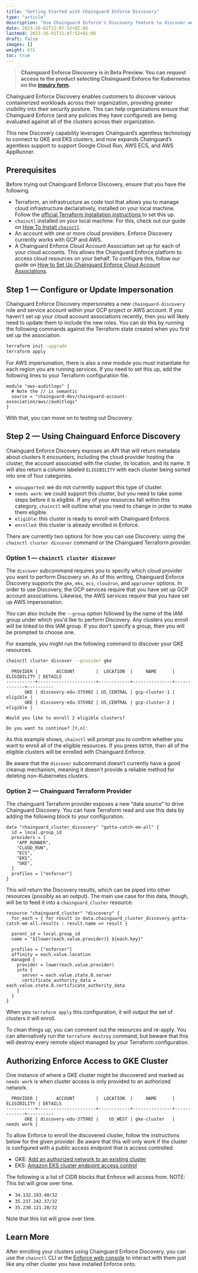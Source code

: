 ```yaml
---
title: "Getting Started with Chainguard Enforce Discovery"
type: "article"
description: "Use Chainguard Enforce's Discovery feature to discover workloads and resources from multiple cloud providers."
date: 2023-26-01T11:07:52+02:00
lastmod: 2023-26-01T11:07:52+02:00
draft: false
images: []
weight: 671
toc: true
---
```


> **Chainguard Enforce Discovery is in Beta Preview. You can request access to the product selecting Chainguard Enforce for Kubernetes on the [inquiry form](https://www.chainguard.dev/get-demo?utm_source=docs).**

Chainguard Enforce Discovery enables customers to discover various containerized workloads across their organization, providing greater visibility into their security posture. This can help organizations ensure that Chainguard Enforce (and any policies they have configured) are being evaluated against all of the clusters across their organization.

This new Discovery capability leverages Chainguard’s agentless technology to connect to GKE and EKS clusters, and now expands Chainguard’s agentless support to support Google Cloud Run, AWS ECS, and AWS AppRunner.


## Prerequisites

Before trying out Chainguard Enforce Discovery, ensure that you have the following.

* Terraform, an infrastructure as code tool that allows you to manage cloud infrastructure declaratively, installed on your local machine. Follow the [official Terraform Installation instructions ](https://developer.hashicorp.com/terraform/tutorials/aws-get-started/install-cli) to set this up.
* `chainctl` installed on your local machine. For this, check out our guide on [How To Install `chainctl`](https://edu.chainguard.dev/chainguard/chainguard-enforce/chainctl-docs/how-to-install-chainctl/).
* An account with one or more cloud providers. Enforce Discovery currently works with GCP and AWS.
* A Chainguard Enforce Cloud Account Association set up for each of your cloud accounts. This allows the Chainguard Enforce platform to access cloud resources on your behalf. To configure this, follow our guide on [How to Set Up Chainguard Enforce Cloud Account Associations](https://edu.chainguard.dev/chainguard/chainguard-enforce/chainguard-enforce-kubernetes/cloud-account-associations/).


## Step 1 — Configure or Update Impersonation

Chainguard Enforce Discovery impersonates a new `chainguard-discovery` role and service account within your GCP project or AWS account. If you haven't set up your cloud account associations recently, then you will likely need to update them to include the new roles. You can do this by  running the following commands against the Terraform state created when you first set up the association.

```sh
terraform init -upgrade
terraform apply
```

For AWS impersonation, there is also a new module you must instantiate for each region you are running services. If you need to set this up, add the following lines to your Terraform configuration file.

```
module "aws-auditlogs" {
  # Note the // is semantic
  source = "chainguard-dev/chainguard-account-association/aws//auditlogs"
}
```

With that, you can move on to testing out Discovery.


## Step 2 — Using Chainguard Enforce Discovery

Chainguard Enforce Discovery exposes an API that will return metadata about clusters it encounters, including the cloud provider hosting the cluster, the account associated with the cluster, its location, and its name. It will also return a column labeled `ELIGIBILITY` with each cluster being sorted into one of four categories.

* `unsupported`: we do not currently support this type of cluster.
* `needs work`: we could support this cluster, but you need to take some steps before it is eligible. If any of your resources fall within this category, `chainctl` will outline what you need to change in order to make them eligible.
* `eligible`: this cluster is ready to enroll with Chainguard Enforce.
* `enrolled`: this cluster is already enrolled in Enforce.

There are currently two options for how you can use Discovery: using the `chainctl cluster discover` command or the Chainguard Terraform provider.


### Option 1 — `chainctl cluster discover`

The `discover` subcommand requires you to specify which cloud provider you want to perform Discovery on. As of this writing, Chainguard Enforce Discovery supports the `gke`, `eks`, `ecs`, `cloudrun`, and `apprunner` options. In order to use Discovery, the GCP services require that you have set up GCP account associations. Likewise, the AWS services require that you have set up AWS impersonation.

You can also include the `--group` option followed by the name of the IAM group under which you'd like to perform Discovery. Any clusters you enroll will be linked to this IAM group. If you don't specify a group, then you will be prompted to choose one.

For example, you might run the following command to discover your GKE resources.

```sh
chainctl cluster discover --provider gke
```
```
  PROVIDER |       ACCOUNT        |  LOCATION  |     NAME      | ELIGIBILITY | DETAILS
-----------+----------------------+------------+---------------+-------------+----------
       GKE | discovery-edu-375902 | US_CENTRAL | gcp-cluster-1 |	eligible |
       GKE | discovery-edu-375902 | US_CENTRAL | gcp-cluster-2 |	eligible |

Would you like to enroll 2 eligible clusters?

Do you want to continue? [Y,n]:
```

As this example shows, `chainctl` will prompt you to confirm whether you want to enroll all of the eligible resources. If you press `ENTER`, then all of the eligible clusters will be enrolled with Chainguard Enforce.

Be aware that the `discover` subcommand doesn’t currently have a good cleanup mechanism, meaning it doesn't provide a reliable method for deleting non-Kubernetes clusters.


### Option 2 — Chainguard Terraform Provider

The chainguard Terraform provider exposes a new “data source” to drive Chainguard Discovery. You can have Terraform read and use this data by adding the following block to your configuration.

```
data "chainguard_cluster_discovery" "gotta-catch-em-all" {
  id = local.group_id
  providers = [
	"APP_RUNNER",
	"CLOUD_RUN",
	"ECS",
	"EKS",
	"GKE",
  ]
  profiles = ["enforcer"]
}
```

This will return the Discovery results, which can be piped into other resources (possibly as an output). The main use case for this data, though, will be to feed it into a `chainguard_cluster` resource:

```
resource "chainguard_cluster" "discovery" {
  for_each = { for result in data.chainguard_cluster_discovery.gotta-catch-em-all.results : result.name => result }

  parent_id = local.group_id
  name = "${lower(each.value.provider)} ${each.key}"

  profiles = ["enforcer"]
  affinity = each.value.location
  managed {
    provider = lower(each.value.provider)
    info {
      server = each.value.state.0.server
      certificate_authority_data = each.value.state.0.certificate_authority_data
    }
  }
}
```

When you `terraform apply` this configuration, it will output the set of clusters it will enroll.

To clean things up, you can comment out the resources and re-apply. You can alternatively run the `terraform destroy` command, but beware that this will destroy every remote object managed by your Terraform configuration.

## Authorizing Enforce Access to GKE Cluster

One instance of where a GKE cluster might be discovered and marked as `needs work` is when cluster access is only provided to an authorized network. 

```
  PROVIDER |       ACCOUNT        |  LOCATION  |     NAME      | ELIGIBILITY | DETAILS
-----------+----------------------+------------+---------------+-------------+----------
       GKE | discovery-edu-375902 |    US_WEST | gke-cluster   |  needs work |
```

To allow Enforce to enroll the discovered cluster, follow the instructions below for the given provider.
Be aware that this will only work if the cluster is configured with a public access endpoint that is access controlled.

* GKE: [Add an authorized network to an existing cluster](https://cloud.google.com/kubernetes-engine/docs/how-to/authorized-networks#add)
* EKS: [Amazon EKS cluster endpoint access control](https://docs.aws.amazon.com/eks/latest/userguide/cluster-endpoint.html)

The following is a list of CIDR blocks that Enforce will access from.
NOTE: This list will grow over time.

* `34.132.193.40/32`
* `35.237.242.37/32`
* `35.230.121.20/32`

Note that this list will grow over time.
## Learn More

After enrolling your clusters using Chainguard Enforce Discovery, you can use the `chainctl` CLI or the [Enforce web console](https://console.enforce.dev) to interact with them just like any other cluster you have installed Enforce onto.
